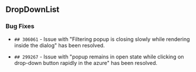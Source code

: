##  DropDownList

###    Bug Fixes

- `## 306061` -  Issue with "Filtering popup is closing slowly while rendering inside the dialog" has been resolved.

- `## 299267` - Issue with "popup remains in open state while clicking on drop-down button rapidly in the azure" has been resolved. 
